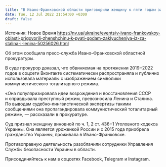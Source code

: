 ```yaml
---
title: "В Ивано-Франковской области приговорили женщину к пяти годам заключения. Она «превозносила Ленина и Сталина»"
date: Tue, 12 Jul 2022 21:54:00 +0300
draft: false
---
```

Источник: Новое Время https://nv.ua/ukraine/events/v-ivano-frankovskoy-oblasti-prigovorili-zhenshchinu-k-pyati-godam-zaklyucheniya-iz-za-stalina-i-lenina-50256026.html


 Об этом сообщила пресс-служба Ивано-Франковской областной прокуратуры.

В суде прокурор доказал, что обвиняемая на протяжении 2019−2022 годов в соцсети Вконтакте систематически распространяла и публично использовала материалы с изображением символики коммунистического тоталитарного режима.

«Она популяризировала идеи возрождения и восстановления СССР и оправдывала преступный режим, превозносила Ленина и Сталина. По выводам судебно-лингвистической экспертизы такими сообщениями она пропагандировала коммунистический тоталитарный режим», — рассказали в прокуратуре.

Суд признал женщину виновной по ч. 1, 2 ст. 436−1 Уголовного кодекса Украины. Она является уроженкой России и с 2015 года приобрела гражданство Украины, проживала в Ивано-Франковске.

Противоправную деятельность разоблачили сотрудники Управления Службы безопасности Украины в области.

Присоединяйтесь к нам в соцсетях Facebook, Telegram и Instagram.
